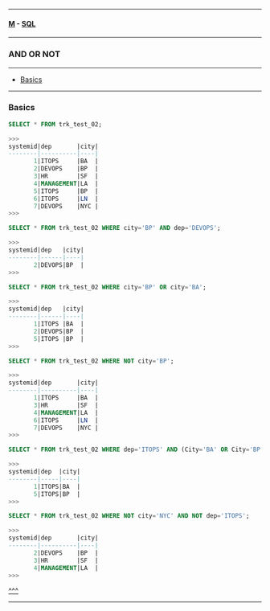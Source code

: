 
---

#### [M](https://github.com/ttltrk/TTT/blob/master/menu.md) - [SQL](https://github.com/ttltrk/TTT/blob/master/SQL/SQL.md)

---

<h3 id='^'>AND OR NOT</h3>

---

* <a href='#basics'>Basics</a></br>

---

<h3 id='basics'>Basics</h3>

```sql
SELECT * FROM trk_test_02;

>>>
systemid|dep       |city|
--------|----------|----|
       1|ITOPS     |BA  |
       2|DEVOPS    |BP  |
       3|HR        |SF  |
       4|MANAGEMENT|LA  |
       5|ITOPS     |BP  |
       6|ITOPS     |LN  |
       7|DEVOPS    |NYC |
>>>
```

```sql       
SELECT * FROM trk_test_02 WHERE city='BP' AND dep='DEVOPS';

>>>
systemid|dep   |city|
--------|------|----|
       2|DEVOPS|BP  |
>>>
```

```sql
SELECT * FROM trk_test_02 WHERE city='BP' OR city='BA';

>>>
systemid|dep   |city|
--------|------|----|
       1|ITOPS |BA  |
       2|DEVOPS|BP  |
       5|ITOPS |BP  |
>>>
```

```sql       
SELECT * FROM trk_test_02 WHERE NOT city='BP';

>>>
systemid|dep       |city|
--------|----------|----|
       1|ITOPS     |BA  |
       3|HR        |SF  |
       4|MANAGEMENT|LA  |
       6|ITOPS     |LN  |
       7|DEVOPS    |NYC |
>>>
```

```sql   
SELECT * FROM trk_test_02 WHERE dep='ITOPS' AND (City='BA' OR City='BP');

>>>
systemid|dep  |city|
--------|-----|----|
       1|ITOPS|BA  |
       5|ITOPS|BP  |
>>>
```

```sql
SELECT * FROM trk_test_02 WHERE NOT city='NYC' AND NOT dep='ITOPS';

>>>
systemid|dep       |city|
--------|----------|----|
       2|DEVOPS    |BP  |
       3|HR        |SF  |
       4|MANAGEMENT|LA  |
>>>
```

<a href='#^'>^^^</a>

---
